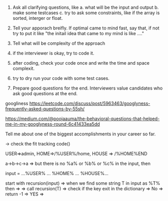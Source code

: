 1. Ask all clarifying questions, like
	a. what will be the input and output
	b. make some testcases
	c. try to ask some constraints, like if the array is sorted, interger or float.


2. Tell your apporach breifly. If optimal came to mind fast, say that, if not try to put it like
 "the initail idea that came to my mind is like ...."


3. Tell what will be complexity of the approach

4. if the interviewer is okay, try to code it. 

5. after coding, check your code once and write the time and space complexit.

6. try to dry run your code with some test cases. 

7. Prepare good questions for the end. Interviewers value candidates who ask good questions at the end.



googliness
https://leetcode.com/discuss/post/5963463/googlyness-frequently-asked-questions-by-55sh/

https://medium.com/@poojaauma/the-behavioral-questions-that-helped-me-in-my-googlyness-round-6c41433ea5dd


Tell me about one of the biggest accomplishments in your career so far.


-> check the fit tracking code()


USER=>admin, HOME=>/%USER%/home, HOUSE => /%HOME%END

a->b->c->a => but there is no %a% or %b% or %c% in the input, then 



input = ...%USER% ... %HOME% ... %HOUSE%...

start with recursion(input) => when we find some string T in input as %T% then =>
 => call recursion(T) => 
check if the key exit in the dictionary => No => return -1
=> YES => 